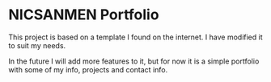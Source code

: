 # NICSANMEN Portfolio

This project is based on a template I found on the internet. I have modified it to suit my needs.

In the future I will add more features to it, but for now it is a simple portfolio with some of my info, projects and contact info.